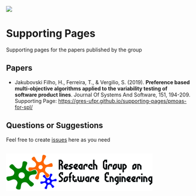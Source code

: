 <img src="https://raw.githubusercontent.com/gres-ufpr/supporting-pages/master/icon.png" width="64px"/>

# Supporting Pages

Supporting pages for the papers published by the group

## Papers

- Jakubovski Filho, H., Ferreira, T., & Vergilio, S. (2019). **Preference based multi-objective algorithms applied to the variability testing of software product lines**. Journal Of Systems And Software, 151, 194-209. <br/>Supporting Page: https://gres-ufpr.github.io/supporting-pages/pmoas-for-spl/

## Questions or Suggestions

Feel free to create <a href="https://github.com/gres-ufpr/supporting-pages//issues">issues</a> here as you need

## 

<img src="https://raw.githubusercontent.com/gres-ufpr/gres-ufpr.github.io/master/images/logo-en-1.png" width="400px"/>

